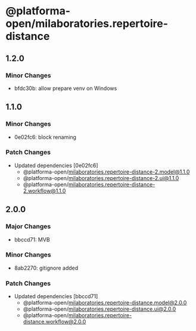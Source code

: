 # @platforma-open/milaboratories.repertoire-distance

## 1.2.0

### Minor Changes

- bfdc30b: allow prepare venv on Windows

## 1.1.0

### Minor Changes

- 0e02fc6: block renaming

### Patch Changes

- Updated dependencies [0e02fc6]
  - @platforma-open/milaboratories.repertoire-distance-2.model@1.1.0
  - @platforma-open/milaboratories.repertoire-distance-2.ui@1.1.0
  - @platforma-open/milaboratories.repertoire-distance-2.workflow@1.1.0

## 2.0.0

### Major Changes

- bbccd71: MVB

### Minor Changes

- 8ab2270: gitignore added

### Patch Changes

- Updated dependencies [bbccd71]
  - @platforma-open/milaboratories.repertoire-distance.model@2.0.0
  - @platforma-open/milaboratories.repertoire-distance.ui@2.0.0
  - @platforma-open/milaboratories.repertoire-distance.workflow@2.0.0
